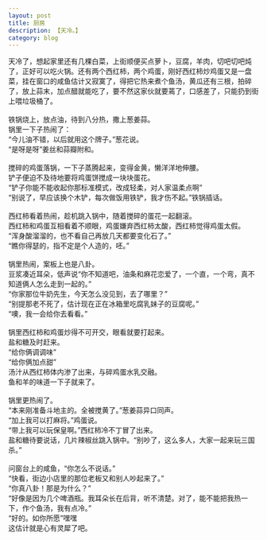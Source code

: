 ```yaml
---
layout: post
title: 厨房
description: 【天冷。】
category: blog
---
```


天冷了，想起家里还有几棵白菜，上街顺便买点萝卜，豆腐，羊肉，切吧切吧炖了，正好可以吃火锅。还有两个西红柿，两个鸡蛋，刚好西红柿炒鸡蛋又是一盘菜，挂在窗口的咸鱼估计又寂寞了，得把它热来煮个鱼汤，黄瓜还有三根，拍碎了，放上蒜末，加点醋就能吃了，要不然这家伙就要蔫了，口感差了，只能扔到街上喂垃圾桶了。<br />
<br />
铁锅烧上，放点油，待到八分热，撒上葱姜蒜。<br />
锅里一下子热闹了：<br />
“今儿油不错，以后就用这个牌子。”葱花说。<br />
“是呀是呀”姜丝和蒜瓣附和。<br />
<br />
搅碎的鸡蛋落锅，一下子蒸腾起来，变得金黄，懒洋洋地伸腰。<br />
铲子便迫不及待地要将鸡蛋饼搅成一块块蛋花。<br />
“铲子你能不能收起你那标准模式，改成轻柔，对人家温柔点啊”<br />
“别说了，早应该换个木铲，每次做饭用铁铲，我才伤不起。”铁锅插话。<br />
<br />
西红柿看着热闹，趁机跳入锅中，随着搅碎的蛋花一起翻滚。<br />
西红柿和鸡蛋互相看着不顺眼，鸡蛋嫌弃西红柿太酸，西红柿觉得鸡蛋太假。<br />
“浑身酸溜溜的，也不看自己再放几天都要变化石了。”<br />
“瞧你得瑟的，指不定是个人造的，呸。”<br />
<br />
锅里热闹，案板上也是八卦。<br />
豆浆凑近耳朵，低声说“你不知道吧，油条和麻花恋爱了，一个直，一个弯，真不知道俩人怎么走到一起的。”<br />
“你家那位牛奶先生，今天怎么没见到，去了哪里？”<br />
“别提那老不死了，估计现在正在冰箱里吃腐乳妹子的豆腐呢。”<br />
“噢，我一会给你去看看。”<br />
<br />
锅里西红柿和鸡蛋炒得不可开交，眼看就要打起来。<br />
盐和糖及时赶来。<br />
“给你俩调调味”<br />
“给你俩加点甜”<br />
汤汁从西红柿体内渗了出来，与碎鸡蛋水乳交融。<br />
鱼和羊的味道一下子就来了。<br />
<br />
锅里更热闹了。<br />
“本来刚准备斗地主的。全被搅黄了。”葱姜蒜异口同声。<br />
“加上我可以打麻将。”鸡蛋说。<br />
“带上我可以玩保皇啊。”西红柿冷不丁冒了出来。<br />
盐和糖待要说话，几片辣椒丝跳入锅中。“别吵了，这么多人，大家一起来玩三国杀。”<br />
<br />
问窗台上的咸鱼，“你怎么不说话。”<br />
“快看，街边小店里的那位老板又和别人吵起来了。”<br />
“你真八卦！那是为什么？”<br />
“好像是因为几个啤酒瓶。我耳朵长在后背，听不清楚。对了，能不能把我热一下，作个鱼汤，我有点冷。”<br />
“好的。如你所愿”嘿嘿<br />
这估计就是心有灵犀了吧。<br />
